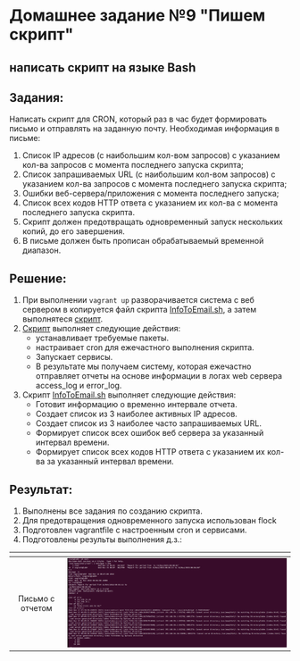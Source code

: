 # Домашнее задание №9 "Пишем скрипт"

## написать скрипт на языке Bash

## Задания:
Написать скрипт для CRON, который раз в час будет формировать письмо и отправлять на заданную почту.
Необходимая информация в письме:
1. Список IP адресов (с наибольшим кол-вом запросов) с указанием кол-ва запросов c момента последнего запуска скрипта;
1. Список запрашиваемых URL (с наибольшим кол-вом запросов) с указанием кол-ва запросов c момента последнего запуска скрипта;
1. Ошибки веб-сервера/приложения c момента последнего запуска;
1. Список всех кодов HTTP ответа с указанием их кол-ва с момента последнего запуска скрипта.
1. Скрипт должен предотвращать одновременный запуск нескольких копий, до его завершения.
1. В письме должен быть прописан обрабатываемый временной диапазон.

## Решение:
1. При выполнении `vagrant up` разворачивается система с веб сервером в копируется файл скрипта [InfoToEmail.sh](./InfoToEmail.sh), а затем выполнятеся [скрипт](./script.sh).
1. [Скрипт](./script.sh) выполняет следующие действия:
    - устанавливает требуемые пакеты.
    - настраивает cron для ежечастного выполнения скрипта.
    - Запускает сервисы.
    - В результате мы получаем систему, которая ежечастно отправляет отчеты на основе информации в логах web сервера access_log и error_log.
1. Скрипт [InfoToEmail.sh](./InfoToEmail.sh) выполняет следующие действия:
    - Готовит информацию о временно интервале отчета.
    - Создает список из 3 наиболее активных IP адресов.
    - Создает список из 3 наиболее часто запрашиваемых URL.
    - Формирует список всех ошибок веб сервера за указанный интервал времени.
    - Формирует список всех кодов HTTP ответа с указанием их кол-ва за указанный интервал времени.


## Результат:
1. Выполнены все задания по созданию скрипта. 
1. Для предотвращения одновременного запуска использован flock
1. Подготовлен vagrantfile с настроенным cron и сервисами. 
1. Подготовлены результы выполнения д.з.:

| <!-- -->      | <!-- -->        | 
|:-------------:|:---------------:|
|Письмо с отчетом |![./result/lab9_result.png](./result/lab9_result.png)|